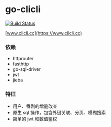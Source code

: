 # go-clicli

[![Build Status](https://github.com/cliclitv/go-clicli/workflows/build/badge.svg?branch=master)](https://github.com/cliclitv/go-clicli/actions)

[www.clicli.cc](https://www.clicli.cc)

### 依赖
* httprouter
* fasthttp
* go-sql-driver
* jwt
* jieba

### 特征
* 用户、番剧的增删改查
* 原生 sql 操作，包含外键关联、分页、模糊搜索
* 简单的 jwt 和数值鉴权


